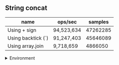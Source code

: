 ## String concat

|name|ops/sec|samples|
|-|-|-|
|Using + sign|94,523,634|47262285|
|Using backtick (`)|91,247,403|45646089|
|Using array.join|9,718,659|4866050|


<details>
<summary>Environment</summary>

* __Machine:__ linux x64 | 4 vCPUs | 7.6GB Mem
* __Run:__ Fri Oct 17 2025 17:14:36 GMT+0000 (Coordinated Universal Time)
* __Node:__ `v25.0.0`
</details>

<!--
{"environment":{"platform":"linux","arch":"x64","cpus":4,"totalMemory":7.59783935546875},"benchmarks":[{"name":"Using + sign","samples":47262285,"opsSec":94523634.02697587},{"name":"Using backtick (`)","samples":45646089,"opsSec":91247403.99382909},{"name":"Using array.join","samples":4866050,"opsSec":9718659.579734206}]}-->
